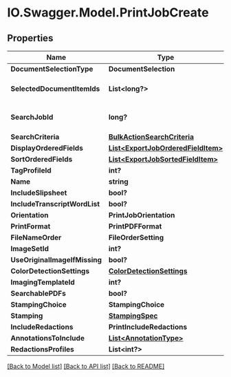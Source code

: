 # IO.Swagger.Model.PrintJobCreate
## Properties

Name | Type | Description | Notes
------------ | ------------- | ------------- | -------------
**DocumentSelectionType** | **DocumentSelection** |  | [optional] 
**SelectedDocumentItemIds** | **List&lt;long?&gt;** | Required when DocumentSelectionType &#x3D; Subset | [optional] 
**SearchJobId** | **long?** | Required when DocumentSelectionType &#x3D; AllFromSearchContext | [optional] 
**SearchCriteria** | [**BulkActionSearchCriteria**](BulkActionSearchCriteria.md) |  | [optional] 
**DisplayOrderedFields** | [**List&lt;ExportJobOrderedFieldItem&gt;**](ExportJobOrderedFieldItem.md) |  | [optional] 
**SortOrderedFields** | [**List&lt;ExportJobSortedFieldItem&gt;**](ExportJobSortedFieldItem.md) |  | [optional] 
**TagProfileId** | **int?** |  | [optional] 
**Name** | **string** |  | [optional] 
**IncludeSlipsheet** | **bool?** |  | [optional] 
**IncludeTranscriptWordList** | **bool?** |  | [optional] 
**Orientation** | **PrintJobOrientation** |  | [optional] 
**PrintFormat** | **PrintPDFFormat** |  | [optional] 
**FileNameOrder** | **FileOrderSetting** |  | [optional] 
**ImageSetId** | **int?** |  | [optional] 
**UseOriginalImageIfMissing** | **bool?** |  | [optional] 
**ColorDetectionSettings** | [**ColorDetectionSettings**](ColorDetectionSettings.md) |  | [optional] 
**ImagingTemplateId** | **int?** |  | [optional] 
**SearchablePDFs** | **bool?** |  | [optional] 
**StampingChoice** | **StampingChoice** |  | [optional] 
**Stamping** | [**StampingSpec**](StampingSpec.md) |  | [optional] 
**IncludeRedactions** | **PrintIncludeRedactions** |  | [optional] 
**AnnotationsToInclude** | [**List&lt;AnnotationType&gt;**](AnnotationType.md) |  | [optional] 
**RedactionsProfiles** | **List&lt;int?&gt;** |  | [optional] 

[[Back to Model list]](../README.md#documentation-for-models) [[Back to API list]](../README.md#documentation-for-api-endpoints) [[Back to README]](../README.md)

